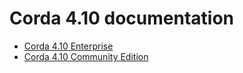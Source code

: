 # Corda 4.10 documentation

* [Corda 4.10 Enterprise](4.10/enterprise.html)
* [Corda 4.10 Community Edition](4.10/community.html)

